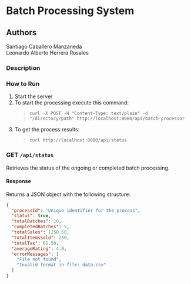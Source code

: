 # Batch Processing System

## Authors
Santiago Caballero Manzaneda  
Leonardo Alberto Herrera Rosales

### Description


### How to Run
1. Start the server
2. To start the processing execute this command:
   > `curl -X POST -H "Content-Type: text/plain" -d "/directory/path" http://localhost:8080/api/batch-processor`
3. To get the process results:
   > `curl http://localhost:8080/api/status`


### **GET `/api/status`**
Retrieves the status of the ongoing or completed batch processing.

#### **Response**
Returns a JSON object with the following structure:
```json
{
  "processId": "Unique identifier for the process",
  "status": true,
  "totalBatches": 10,
  "completedBatches": 5,
  "totalSales": 1250.50,
  "totalItemsSold": 250,
  "totalTax": 62.50,
  "averageRating": 4.8,
  "errorMessages": [
    "File not found",
    "Invalid format in file: data.csv"
  ]
}